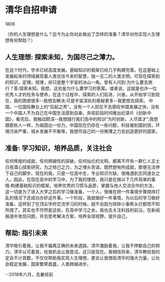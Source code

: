 # 清华自招申请

1806

（你的人生理想是什么？迄今为止你对此做出了怎样的准备？清华对你实现人生理想有何帮助？）

## 人生理想: 探索未知，为国尽己之薄力。

在这个时代，学术已经高度发展。基础知识的框架已经几乎构建完善。在这基础上发展起来的领域展现着人类古往今来的智慧，独一无二的人类文明。可现在探索到的知识，定理，规律，却只是整个宇宙的冰山一角。曾有人问到:为什么要去旅行？答:探索未知。我想，这也是为什么要学习的答案。或者说，这就是也许一位优秀人才的任务与使命，在这个过程中，探索的人们前进，兴奋。从开始学习到现在，我的困惑很多--我想去解决;可是宇宙深处的奥秘更多--我更想去探索。
中国，一位国际舞台上的“后起之秀”。没有一个人现在不去感叹中国发展之快，没有一个中国人不为自己在中国生活感到自豪。央视前段时间推出纪录片《创新中国》，看完后，我触动颇深--我想践行我们高中的校训“为时创新，人尽其才”;我想跟那些人一样，为祖国出一份力。中国现在仍存在一些问题，科技被别国封锁，环境污染严重，城乡发展不平衡等，我想尽自己的一份微薄之力去创造更好的国家。

## 准备: 学习知识，培养品质，关注社会
任何辉煌的成就，任何跨越性的突破，任何灿烂的文明，都离不开有一群仁人志士日夜潜心探索研究，为之倾己之力，为之埋头苦读。既然想有所成就，那便无法停下自己的脚步。现在的我，只是一位高中生，专业知识欠缺，很难遇到志同道合之人。因此，在现在高中的学习中，为了我的理想，我只是在做以下几件简单的事情:构建基础知识的框架，培养优秀的习惯与品质，掌握与他人交流合作的方法，这一切是为了进入大学之后的学习做准备。一个人，很难在把一件事情步骤顺序打乱的情况下还成功办好这件事。一个阶段，我就做好一件事情，为以后的学习做好准备，这样到了在顶尖学府交流学习的时候，就不会因为琐碎小事焦头烂额而不知所措了。其实也不尽然是这些，在高中学习之余，我也去关注科技的前沿，在新闻报道中发现问题，并去思考解决方案，培养全球视野，提升自己。

## 帮助: 指引未来

清华吸引着我，让我不偏离正确的未来道路。清华激励着我，让我不停歇自己的努力。清华认可着我，给我机会让我尝试。这只是现在。我相信将来，清华教给我的定会不计其数，不仅仅帮助我实现人生理想，更会让我借助清华的强大力量，让社会稳定发展，国家繁荣昌盛，人类跨越进步。

--2018年六月，去暑校前
